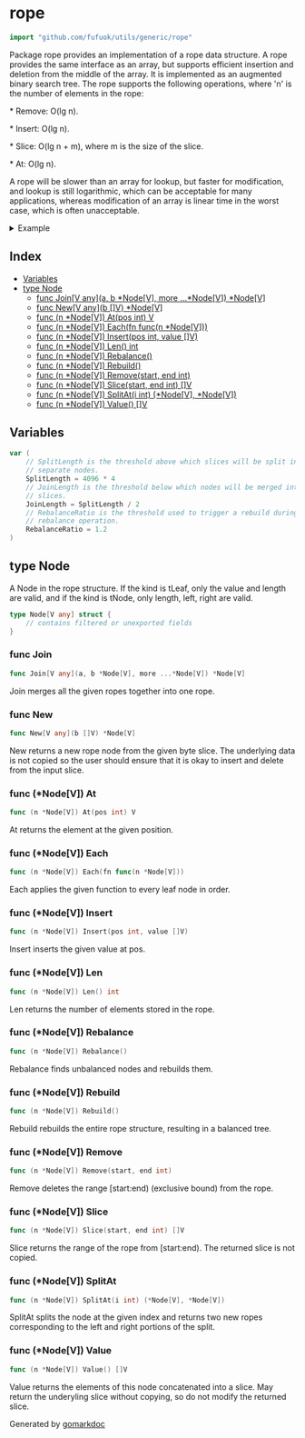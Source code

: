 <!-- Code generated by gomarkdoc. DO NOT EDIT -->

# rope

```go
import "github.com/fufuok/utils/generic/rope"
```

Package rope provides an implementation of a rope data structure. A rope provides the same interface as an array, but supports efficient insertion and deletion from the middle of the array. It is implemented as an augmented binary search tree. The rope supports the following operations, where 'n' is the number of elements in the rope:

\* Remove: O\(lg n\).

\* Insert: O\(lg n\).

\* Slice: O\(lg n \+ m\), where m is the size of the slice.

\* At: O\(lg n\).

A rope will be slower than an array for lookup, but faster for modification, and lookup is still logarithmic, which can be acceptable for many applications, whereas modification of an array is linear time in the worst case, which is often unacceptable.

<details><summary>Example</summary>
<p>

```go
package main

import (
	"fmt"
	"github.com/fufuok/utils/generic/rope"
)

func main() {
	r := rope.New[byte]([]byte("hello world"))

	fmt.Println(string(r.At(0)))

	r.Remove(6, r.Len())
	r.Insert(6, []byte("rope"))

	fmt.Println(string(r.Value()))
}
```

#### Output

```
h
hello rope
```

</p>
</details>

## Index

- [Variables](<#variables>)
- [type Node](<#type-node>)
  - [func Join[V any](a, b *Node[V], more ...*Node[V]) *Node[V]](<#func-join>)
  - [func New[V any](b []V) *Node[V]](<#func-new>)
  - [func (n *Node[V]) At(pos int) V](<#func-nodev-at>)
  - [func (n *Node[V]) Each(fn func(n *Node[V]))](<#func-nodev-each>)
  - [func (n *Node[V]) Insert(pos int, value []V)](<#func-nodev-insert>)
  - [func (n *Node[V]) Len() int](<#func-nodev-len>)
  - [func (n *Node[V]) Rebalance()](<#func-nodev-rebalance>)
  - [func (n *Node[V]) Rebuild()](<#func-nodev-rebuild>)
  - [func (n *Node[V]) Remove(start, end int)](<#func-nodev-remove>)
  - [func (n *Node[V]) Slice(start, end int) []V](<#func-nodev-slice>)
  - [func (n *Node[V]) SplitAt(i int) (*Node[V], *Node[V])](<#func-nodev-splitat>)
  - [func (n *Node[V]) Value() []V](<#func-nodev-value>)


## Variables

```go
var (
    // SplitLength is the threshold above which slices will be split into
    // separate nodes.
    SplitLength = 4096 * 4
    // JoinLength is the threshold below which nodes will be merged into
    // slices.
    JoinLength = SplitLength / 2
    // RebalanceRatio is the threshold used to trigger a rebuild during a
    // rebalance operation.
    RebalanceRatio = 1.2
)
```

## type Node

A Node in the rope structure. If the kind is tLeaf, only the value and length are valid, and if the kind is tNode, only length, left, right are valid.

```go
type Node[V any] struct {
    // contains filtered or unexported fields
}
```

### func Join

```go
func Join[V any](a, b *Node[V], more ...*Node[V]) *Node[V]
```

Join merges all the given ropes together into one rope.

### func New

```go
func New[V any](b []V) *Node[V]
```

New returns a new rope node from the given byte slice. The underlying data is not copied so the user should ensure that it is okay to insert and delete from the input slice.

### func \(\*Node\[V\]\) At

```go
func (n *Node[V]) At(pos int) V
```

At returns the element at the given position.

### func \(\*Node\[V\]\) Each

```go
func (n *Node[V]) Each(fn func(n *Node[V]))
```

Each applies the given function to every leaf node in order.

### func \(\*Node\[V\]\) Insert

```go
func (n *Node[V]) Insert(pos int, value []V)
```

Insert inserts the given value at pos.

### func \(\*Node\[V\]\) Len

```go
func (n *Node[V]) Len() int
```

Len returns the number of elements stored in the rope.

### func \(\*Node\[V\]\) Rebalance

```go
func (n *Node[V]) Rebalance()
```

Rebalance finds unbalanced nodes and rebuilds them.

### func \(\*Node\[V\]\) Rebuild

```go
func (n *Node[V]) Rebuild()
```

Rebuild rebuilds the entire rope structure, resulting in a balanced tree.

### func \(\*Node\[V\]\) Remove

```go
func (n *Node[V]) Remove(start, end int)
```

Remove deletes the range \[start:end\) \(exclusive bound\) from the rope.

### func \(\*Node\[V\]\) Slice

```go
func (n *Node[V]) Slice(start, end int) []V
```

Slice returns the range of the rope from \[start:end\). The returned slice is not copied.

### func \(\*Node\[V\]\) SplitAt

```go
func (n *Node[V]) SplitAt(i int) (*Node[V], *Node[V])
```

SplitAt splits the node at the given index and returns two new ropes corresponding to the left and right portions of the split.

### func \(\*Node\[V\]\) Value

```go
func (n *Node[V]) Value() []V
```

Value returns the elements of this node concatenated into a slice. May return the underyling slice without copying, so do not modify the returned slice.



Generated by [gomarkdoc](<https://github.com/princjef/gomarkdoc>)
